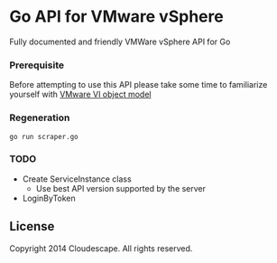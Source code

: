 # Go API for VMware vSphere

Fully documented and friendly VMWare vSphere API for Go

### Prerequisite
Before attempting to use this API please take some time to familiarize yourself with [VMware VI object model](http://www.doublecloud.org/2010/02/object-model-of-vmware-vsphere-api-a-big-picture-in-2-minutes/) 

### Regeneration
`go run scraper.go`

### TODO
* Create ServiceInstance class
	* Use best API version supported by the server
* LoginByToken

## License
Copyright 2014 Cloudescape. All rights reserved.
